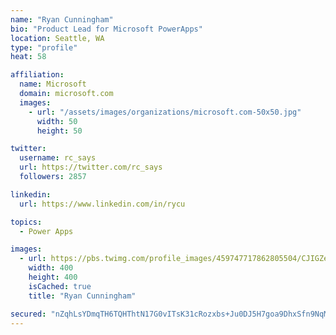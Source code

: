 ```yaml
---
name: "Ryan Cunningham"
bio: "Product Lead for Microsoft PowerApps"
location: Seattle, WA
type: "profile"
heat: 58

affiliation:
  name: Microsoft
  domain: microsoft.com
  images:
    - url: "/assets/images/organizations/microsoft.com-50x50.jpg"
      width: 50
      height: 50

twitter:
  username: rc_says
  url: https://twitter.com/rc_says
  followers: 2857

linkedin:
  url: https://www.linkedin.com/in/rycu

topics:
  - Power Apps

images:
  - url: https://pbs.twimg.com/profile_images/459747717862805504/CJIGZejd_400x400.png
    width: 400
    height: 400
    isCached: true
    title: "Ryan Cunningham"

secured: "nZqhLsYDmqTH6TQHThtN17G0vITsK31cRozxbs+Ju0DJ5H7goa9DhxSfn9NqMZE4oFDQHl+VLhGmYIuD4I0SOEfZzvxgXmkIrusWgsFo2+y9il221GKrT9p85EuFEzXPZMD6gTUua+pwRyCInxa0hDoj5ktPNbtckE+CXf59MkVCp1O2RieuGUf+HYpguxy0Lltz4q2N2FdhVJZpvbHAXl/wGYZESklcNI6WX+cRtv0GcO3zchCM5kyKpMearVISnawt21htX8XuHOIhGIwnke3MecbbrjWAoSDoU8emBtVTxrD/7IC7MXQjIRNpwDRHjUOIZHmB9WgHdsgUDntAJDeNjbx5Dw4fSrgsNqMN/WORXhMsuEG/c30uGfXlfXwp/qtDmpJ4Y8IsRLv9ggvX4DzCw80hb7DMgS7LviRRUek=;tCGl6rWYkYMZu7dicU+ZCw=="
---
```



